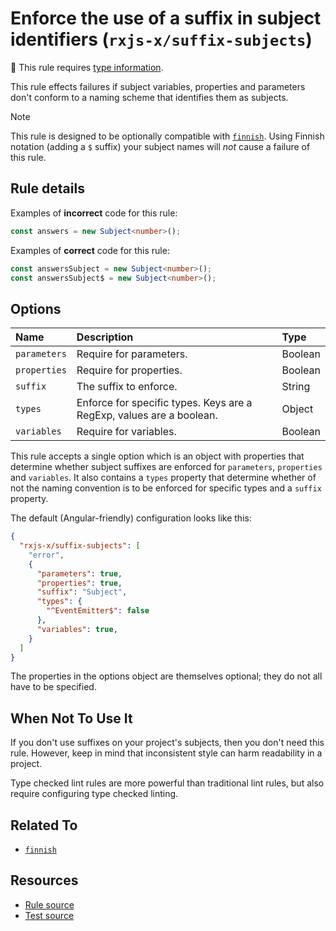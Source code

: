 # Enforce the use of a suffix in subject identifiers (`rxjs-x/suffix-subjects`)

💭 This rule requires [type information](https://typescript-eslint.io/linting/typed-linting).

<!-- end auto-generated rule header -->

This rule effects failures if subject variables, properties and parameters don't conform to a naming scheme that identifies them as subjects.

> [!NOTE]
> This rule is designed to be optionally compatible with [`finnish`](./finnish.md).
> Using Finnish notation (adding a `$` suffix) your subject names will _not_ cause a failure of this rule.

## Rule details

Examples of **incorrect** code for this rule:

```ts
const answers = new Subject<number>();
```

Examples of **correct** code for this rule:

```ts
const answersSubject = new Subject<number>();
const answersSubject$ = new Subject<number>();
```

## Options

<!-- begin auto-generated rule options list -->

| Name         | Description                                                          | Type    |
| :----------- | :------------------------------------------------------------------- | :------ |
| `parameters` | Require for parameters.                                              | Boolean |
| `properties` | Require for properties.                                              | Boolean |
| `suffix`     | The suffix to enforce.                                               | String  |
| `types`      | Enforce for specific types. Keys are a RegExp, values are a boolean. | Object  |
| `variables`  | Require for variables.                                               | Boolean |

<!-- end auto-generated rule options list -->

This rule accepts a single option which is an object with properties that determine whether subject suffixes are enforced for `parameters`, `properties` and `variables`. It also contains a `types` property that determine whether of not the naming convention is to be enforced for specific types and a `suffix` property.

The default (Angular-friendly) configuration looks like this:

```json
{
  "rxjs-x/suffix-subjects": [
    "error",
    {
      "parameters": true,
      "properties": true,
      "suffix": "Subject",
      "types": {
        "^EventEmitter$": false
      },
      "variables": true,
    }
  ]
}
```

The properties in the options object are themselves optional; they do not all have to be specified.

## When Not To Use It

If you don't use suffixes on your project's subjects, then you don't need this rule.
However, keep in mind that inconsistent style can harm readability in a project.

Type checked lint rules are more powerful than traditional lint rules, but also require configuring type checked linting.

## Related To

- [`finnish`](./finnish.md)

## Resources

- [Rule source](https://github.com/JasonWeinzierl/eslint-plugin-rxjs-x/blob/main/src/rules/suffix-subjects.ts)
- [Test source](https://github.com/JasonWeinzierl/eslint-plugin-rxjs-x/blob/main/tests/rules/suffix-subjects.test.ts)
